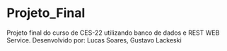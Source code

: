 # Projeto_Final
Projeto final do curso de CES-22 utilizando banco de dados e REST WEB Service.
Desenvolvido por: Lucas Soares, Gustavo Lackeski
